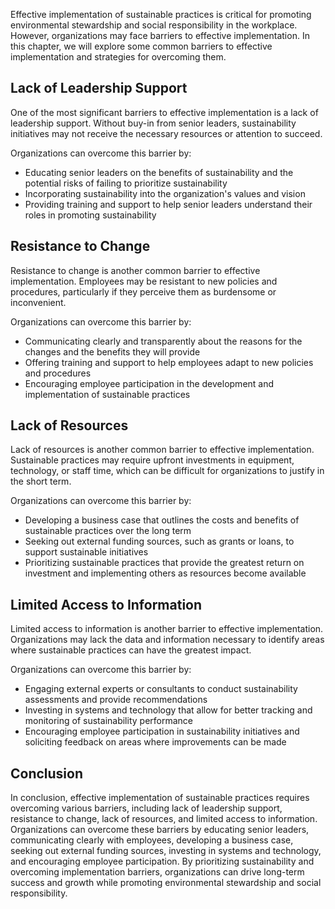 
Effective implementation of sustainable practices is critical for promoting environmental stewardship and social responsibility in the workplace. However, organizations may face barriers to effective implementation. In this chapter, we will explore some common barriers to effective implementation and strategies for overcoming them.

Lack of Leadership Support
--------------------------

One of the most significant barriers to effective implementation is a lack of leadership support. Without buy-in from senior leaders, sustainability initiatives may not receive the necessary resources or attention to succeed.

Organizations can overcome this barrier by:

* Educating senior leaders on the benefits of sustainability and the potential risks of failing to prioritize sustainability
* Incorporating sustainability into the organization's values and vision
* Providing training and support to help senior leaders understand their roles in promoting sustainability

Resistance to Change
--------------------

Resistance to change is another common barrier to effective implementation. Employees may be resistant to new policies and procedures, particularly if they perceive them as burdensome or inconvenient.

Organizations can overcome this barrier by:

* Communicating clearly and transparently about the reasons for the changes and the benefits they will provide
* Offering training and support to help employees adapt to new policies and procedures
* Encouraging employee participation in the development and implementation of sustainable practices

Lack of Resources
-----------------

Lack of resources is another common barrier to effective implementation. Sustainable practices may require upfront investments in equipment, technology, or staff time, which can be difficult for organizations to justify in the short term.

Organizations can overcome this barrier by:

* Developing a business case that outlines the costs and benefits of sustainable practices over the long term
* Seeking out external funding sources, such as grants or loans, to support sustainable initiatives
* Prioritizing sustainable practices that provide the greatest return on investment and implementing others as resources become available

Limited Access to Information
-----------------------------

Limited access to information is another barrier to effective implementation. Organizations may lack the data and information necessary to identify areas where sustainable practices can have the greatest impact.

Organizations can overcome this barrier by:

* Engaging external experts or consultants to conduct sustainability assessments and provide recommendations
* Investing in systems and technology that allow for better tracking and monitoring of sustainability performance
* Encouraging employee participation in sustainability initiatives and soliciting feedback on areas where improvements can be made

Conclusion
----------

In conclusion, effective implementation of sustainable practices requires overcoming various barriers, including lack of leadership support, resistance to change, lack of resources, and limited access to information. Organizations can overcome these barriers by educating senior leaders, communicating clearly with employees, developing a business case, seeking out external funding sources, investing in systems and technology, and encouraging employee participation. By prioritizing sustainability and overcoming implementation barriers, organizations can drive long-term success and growth while promoting environmental stewardship and social responsibility.

